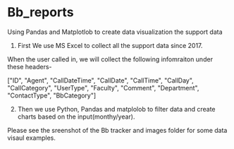 # Bb_reports
Using Pandas and Matplotlob to create data visualization the support data

1. First We use MS Excel to collect all the support data since 2017. 

When the user called in, we will collect the following infomraiton under these headers-

["ID", "Agent", "CallDateTime", "CallDate", "CallTime", "CallDay", "CallCategory", "UserType", "Faculty",
           "Comment", "Department", "ContactType", "BbCategory"]

2. Then we use Python, Pandas and matplolob to filter data and create charts based on the input(monthy/year). 


Please see the sreenshot of the Bb tracker and images folder for some data visaul examples. 
           
           


